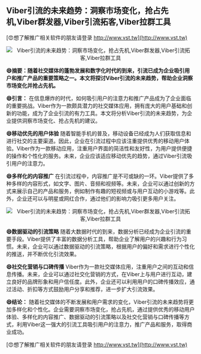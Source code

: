 ## **Viber引流的未来趋势：洞察市场变化，抢占先机,Viber群发器,Viber引流拓客,Viber拉群工具**

[😍想了解推广相关软件的朋友请登录 http://www.vst.tw](http://www.vst.tw)

 <center><img src="https://vst.tw/MP4/tuiguang/png/0.png" alt="Viber引流的未来趋势：洞察市场变化，抢占先机,Viber群发器,Viber引流拓客,Viber拉群工具"></center>

**😄摘要：随着社交媒体的蓬勃发展和数字化时代的到来，引流已成为企业吸引用户和推广产品的重要策略之一。本文将探讨Viber引流的未来趋势，帮助企业洞察市场变化并抢占先机。**

**😄引言：**
在信息爆炸的时代，如何吸引用户的注意力和推广产品成为了企业面临的重要挑战。Viber作为一款颇具潜力的社交媒体应用，拥有庞大的用户基础和创新的功能，成为了企业引流的有力工具。本文将分析Viber引流的未来趋势，为企业提供洞察市场变化、抢占先机的建议。

**😄移动优先的用户体验**
随着智能手机的普及，移动设备已经成为人们获取信息和进行社交的主要渠道。因此，企业在引流过程中应该注重提供优秀的移动用户体验。Viber作为一款移动应用，注重用户界面的简洁性和友好性，为用户提供便捷的操作和个性化的服务。未来，企业应该适应移动优先的趋势，通过Viber引流吸引用户的注意力。

**😄多样化的内容推广**
在引流过程中，内容推广是不可或缺的一环。Viber提供了多种多样的内容形式，如文字、图片、音频和视频等。未来，企业可以通过创新的方式来展示自己的产品和服务，例如制作有趣的短视频或与用户互动的小游戏等。此外，企业还可以与明星或网红合作，通过他们的影响力吸引更多用户关注。

 <center><img src="https://vst.tw/MP4/tuiguang/png/0.png" alt="Viber引流的未来趋势：洞察市场变化，抢占先机,Viber群发器,Viber引流拓客,Viber拉群工具"></center>

**😄数据驱动的引流策略**
随着大数据时代的到来，数据分析已经成为企业引流的重要手段。Viber提供了丰富的数据分析工具，帮助企业了解用户的兴趣和行为习惯。未来，企业可以通过数据驱动的引流策略，根据用户的偏好和需求进行个性化的推送，并不断优化引流效果。

**😄社交化营销与口碑传播**
Viber作为一款社交媒体应用，注重用户之间的互动和信息传播。未来，企业可以通过社交化营销的方式，在Viber上与用户进行互动，建立良好的品牌形象和用户信任度。此外，企业还可以利用用户的口碑传播效应，通过活动、折扣等方式鼓励用户分享和推荐，进一步扩大引流效果。

**😄结论：**
随着社交媒体的不断发展和用户需求的变化，Viber引流的未来趋势将更加多样化和个性化。企业需要洞察市场变化，抢占先机，通过提供优秀的移动用户体验、多样化的内容推广、数据驱动的引流策略以及社交化营销与口碑传播等方式，利用Viber这一强大的引流工具吸引用户的注意力，推广产品和服务，取得商业成功。

[😍想了解推广相关软件的朋友请登录 http://www.vst.tw](http://www.vst.tw)



